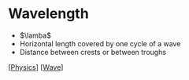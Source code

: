 
# Wavelength

- $\lamba$
- Horizontal length covered by one cycle of a wave
- Distance between crests or between troughs

[[Physics]] [[Wave]]

[//begin]: # "Autogenerated link references for markdown compatibility"
[physics]: physics "Physics"
[wave]: wave "Wave"
[//end]: # "Autogenerated link references"